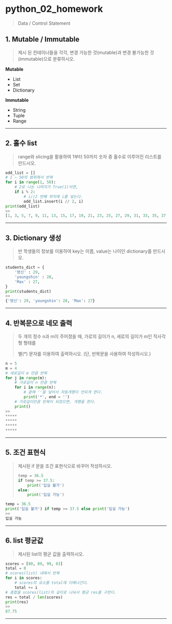 # python_02_homework

> Data / Control Statement



## 1. Mutable / Immutable

> 제시 된 컨테이너들을 각각, 변경 가능한 것(mutable)과 변경 불가능한 것(immutable)으로 분류하시오.



**Mutable**

- List
- Set
- Dictionary

**Immutable**

- String
- Tuple
- Range



___

## 2. 홀수 list

> range와 slicing을 활용하여 1부터 50까지 숫자 중 홀수로 이루어진 리스트를 만드시오.



```python
odd_list = []
# 1 ~ 50의 범위에서 반복
for i in range(1, 50):
    # 2로 나눈 나머지가 True(1)이면,
    if i % 2:
        # i//2 번째 위치에 i를 넣는다.
        odd_list.insert(i // 2, i)       
print(odd_list)
>>
[1, 3, 5, 7, 9, 11, 13, 15, 17, 19, 21, 23, 25, 27, 29, 31, 33, 35, 37, 39, 41, 43, 45, 47, 49]
```



___

## 3. Dictionary 생성

> 반 학생들의 정보를 이용하여 key는 이름, value는 나이인 dictionary를 만드시오.



```python
students_dict = {
    '영신' : 29,
    'youngshin' : 28,
    'Max' : 27,
}
print(students_dict)
>>
{'영신': 29, 'youngshin': 28, 'Max': 27}
```



___

## 4. 반복문으로 네모 출력

> 두 개의 정수 n과 m이 주어졌을 때, 가로의 길이가 n, 세로의 길이가 m인 직사각형 형태를 
>
> 별(*) 문자를 이용하여 출력하시오. (단, 반복문을 사용하여 작성하시오.)



```python
n = 5
m = 4
# 세로길이 m 만큼 반복
for j in range(m):
    # 가로길이 n 만큼 반복
    for i in range(n):
        # 끝에 ''을 넣어서 자동개행이 안되게 한다.
        print('*', end = '')
    # 가로길이만큼 반복이 되었으면, 개행을 한다.
    print()
>>
*****
*****
*****
*****
```



___

## 5. 조건 표현식

> 제시된 if 문을 조건 표현식으로 바꾸어 작성하시오.
>
> ```python
> temp = 36.5
> if temp >= 37.5:
>     print('입실 불가')
> else:
>     print('입실 가능')
> ```



```python
temp = 36.5
print('입실 불가') if temp >= 37.5 else print('입실 가능')
>>
입실 가능
```



___

## 6. list 평균값

> 제시된 list의 평균 값을 출력하시오.



```python
scores = [80, 89, 99, 83]
total = 0
# scores(list) 내에서 반복
for i in scores:
    # scores의 요소를 total에 더해나간다.
    total += i
# 총합을 scores(list)의 길이로 나눠서 평균 res를 구한다.
res = total / len(scores)
print(res)
>>
87.75
```



___

